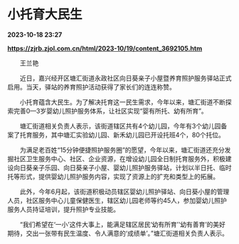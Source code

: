 # 小托育大民生

**2023-10-18 23:27**

**https://zjrb.zjol.com.cn/html/2023-10/19/content_3692105.htm**

　　王兰艳

　　近日，嘉兴经开区塘汇街道永政社区向日葵亲子小屋暨养育照护服务驿站正式启用。当天，驿站的养育照护活动获得了家长们的连连称赞。

　　小托育蕴含大民生。为了解决托育这一民生需求，今年以来，塘汇街道不断探索完善0—3岁婴幼儿照护服务体系，让社区实现“婴有所托、幼有所育”。

　　塘汇街道相关负责人表示，该街道辖区共有4个幼儿园，今年有3个幼儿园备案了托育服务，其中塘汇实验幼儿园、新禾幼儿园已开设托班4个，80个托位。

　　为满足老百姓“15分钟便捷照护服务圈”的愿望，今年以来，塘汇街道还充分发掘社区卫生服务中心、社区、企业资源，在增设幼儿园全日制托育服务外，积极建设向日葵亲子乐园、向日葵亲子小屋、婴幼儿照护服务驿站，计划以半日托、临时托等形式，提供婴幼儿照护服务内容，实现了资源上的扩充和类型上的拓展。

　　此外，今年6月起，该街道积极动员辖区婴幼儿照护驿站、向日葵小屋的管理人员，社区服务中心儿童保健医生，辖区幼儿园老师等约45人，参加婴幼儿照护服务人员持证培训，提升照护专业技能。

　　“我们希望在‘一小’这件大事上，能满足辖区居民‘幼有所育’‘幼有善育’的美好期待，交出一张带有民生温度、令人满意的‘成绩单’。”塘汇街道相关负责人表示。